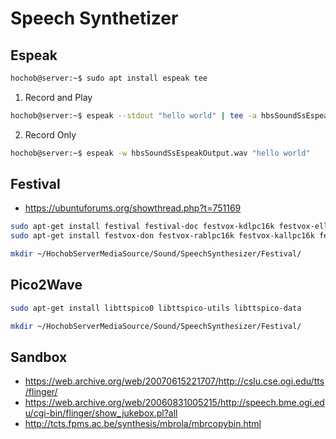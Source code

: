 # Speech Synthetizer

## Espeak

```sh
hochob@server:~$ sudo apt install espeak tee
```

1. Record and Play

```sh
hochob@server:~$ espeak --stdout "hello world" | tee -a hbsSoundSsEspeakOutput.wav | aplay -
```

2. Record Only

```sh
hochob@server:~$ espeak -w hbsSoundSsEspeakOutput.wav "hello world"
```

## Festival

- https://ubuntuforums.org/showthread.php?t=751169

```sh
sudo apt-get install festival festival-doc festvox-kdlpc16k festvox-ellpc11k
sudo apt-get install festvox-don festvox-rablpc16k festvox-kallpc16k festvox-kdlpc16k
```

```sh
mkdir ~/HochobServerMediaSource/Sound/SpeechSynthesizer/Festival/
```

## Pico2Wave

```sh
sudo apt-get install libttspico0 libttspico-utils libttspico-data
```

```sh
mkdir ~/HochobServerMediaSource/Sound/SpeechSynthesizer/Festival/
```

## Sandbox
- https://web.archive.org/web/20070615221707/http://cslu.cse.ogi.edu/tts/flinger/
- https://web.archive.org/web/20060831005215/http://speech.bme.ogi.edu/cgi-bin/flinger/show_jukebox.pl?all
- http://tcts.fpms.ac.be/synthesis/mbrola/mbrcopybin.html